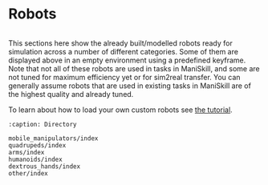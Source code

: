 # Robots

```{figure} images/robot-grid.png
```



This sections here show the already built/modelled robots ready for simulation across a number of different categories. Some of them are displayed above in an empty environment using a predefined keyframe. Note that not all of these robots are used in tasks in ManiSkill, and some are not tuned for maximum efficiency yet or for sim2real transfer. You can generally assume robots that are used in existing tasks in ManiSkill are of the highest quality and already tuned.

To learn about how to load your own custom robots see [the tutorial](../user_guide/tutorials/custom_robots.md).


```{toctree}
:caption: Directory

mobile_manipulators/index
quadrupeds/index
arms/index
humanoids/index
dextrous_hands/index
other/index
```